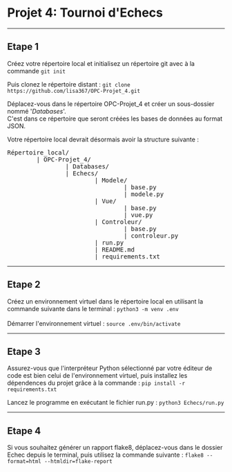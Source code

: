 # Projet 4: Tournoi d'Echecs
***


## <b>Etape 1</b>
Créez votre répertoire local et initialisez un répertoire git avec à la commande `git init`


Puis clonez le répertoire distant : 
`git clone https://github.com/lisa367/OPC-Projet_4.git`

Déplacez-vous dans le répertoire OPC-Projet_4 et créer un sous-dossier nommé '_Databases_'.   
C'est dans ce répertoire que seront créées les bases de données au format JSON.  

Votre répertoire local devrait désormais avoir la structure suivante : 
<pre>Répertoire_local/
        | OPC-Projet_4/
                | Databases/
                | Echecs/
                        | Modele/
                                | base.py
                                | modele.py
                        | Vue/
                                | base.py
                                | vue.py               
                        | Controleur/
                                | base.py
                                | controleur.py
                        | run.py
                        | README.md
                        | requirements.txt
</pre>
---

## <b>Etape 2</b>
Créez un environnement virtuel dans le répertoire local en utilisant la commande suivante dans le terminal : 
`python3 -m venv .env` 
<br>
<br>
Démarrer l'environnement virtuel :
`source .env/bin/activate`

---

## <b>Etape 3</b>
Assurez-vous que l'interpréteur Python sélectionné par votre éditeur de code est bien celui de l'environnement virtuel, puis installez les dépendences du projet grâce à la commande : `pip install -r requirements.txt`

Lancez le programme en exécutant le fichier run.py : `python3 Echecs/run.py`

---

## <b>Etape 4</b>

Si vous souhaitez générer un rapport flake8, déplacez-vous dans le dossier Echec depuis le terminal, puis utilisez la commande suivante : `flake8 --format=html --htmldir=flake-report`